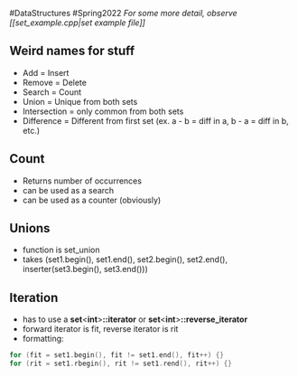 #DataStructures #Spring2022 
*For some more detail, observe [[set_example.cpp|set example file]]*

## Weird names for stuff
- Add = Insert
- Remove = Delete
- Search = Count
- Union = Unique from both sets
- Intersection = only common from both sets
- Difference = Different from first set (ex. a - b = diff in a, b - a = diff in b, etc.)
## Count
- Returns number of occurrences
- can be used as a search
- can be used as a counter (obviously)
## Unions
- function is set_union
- takes (set1.begin(), set1.end(), set2.begin(), set2.end(), inserter(set3.begin(), set3.end()))
## Iteration
- has to use a __set__<__int__>__::iterator__ or __set__<__int__>__::reverse_iterator__ 
- forward iterator is fit, reverse iterator is rit
- formatting:

```c++
for (fit = set1.begin(), fit != set1.end(), fit++) {}
for (rit = set1.rbegin(), rit != set1.rend(), rit++) {}
```
